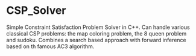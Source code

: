 # CSP_Solver

Simple Constraint Satisfaction Problem Solver in C++. Can handle various classical CSP problems: the map coloring problem, the 8 queen problem and sudoku. Combines a search based approach with forward inference based on th famous AC3 algorithm.
